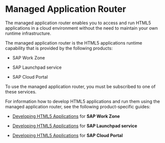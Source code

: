 <!-- loio589a2395df2d481393acb1ba2f17eeef -->

# Managed Application Router

The managed application router enables you to access and run HTML5 applications in a cloud environment without the need to maintain your own runtime infrastructure.

The managed application router is the HTML5 applications runtime capability that is provided by the following products:

-   SAP Work Zone

-   SAP Launchpad service

-   SAP Cloud Portal


To use the managed application router, you must be subscribed to one of these services.

For information how to develop HTML5 applications and run them using the managed application router, see the following product-specific guides:

-   [Developing HTML5 Applications](https://help.sap.com/docs/HTML5_APPLICATIONS/9a1ee2f87b63473ca9fcca77158b56a5/c1b9d6facfc942e3bca664ae06387e9b.html) for **SAP Work Zone**

-   [Developing HTML5 Applications](https://help.sap.com/docs/Launchpad_Service/8c8e1958338140699bd4811b37b82ece/c1b9d6facfc942e3bca664ae06387e9b.html) for **SAP Launchpad service** 

-   [Developing HTML5 Applications](https://help.sap.com/docs/Portal_Service/ad4b9f0b14b0458cad9bd27bf435637d/c1b9d6facfc942e3bca664ae06387e9b.html) for **SAP Cloud Portal**


